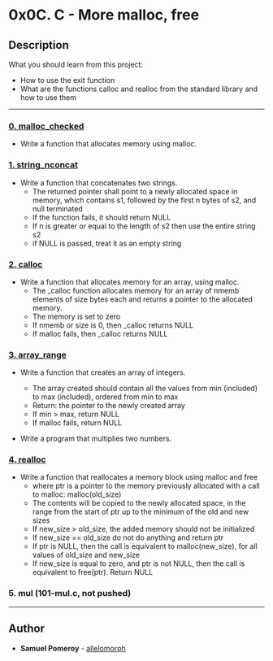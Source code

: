 # 0x0C. C - More malloc, free

## Description
What you should learn from this project:

* How to use the exit function
* What are the functions calloc and realloc from the standard library and how to use them

---

### [0. malloc_checked](./0-malloc_checked.c)
* Write a function that allocates memory using malloc.


### [1. string_nconcat](./1-string_nconcat.c)
* Write a function that concatenates two strings.
  * The returned pointer shall point to a newly allocated space in memory, which contains s1, followed by the first n bytes of s2, and null terminated
  * If the function fails, it should return NULL
  * If n is greater or equal to the length of s2 then use the entire string s2
  * if NULL is passed, treat it as an empty string


### [2. calloc](./2-calloc.c)
* Write a function that allocates memory for an array, using malloc.
  * The _calloc function allocates memory for an array of nmemb elements of size bytes each and returns a pointer to the allocated memory.
  * The memory is set to zero
  * If nmemb or size is 0, then _calloc returns NULL
  * If malloc fails, then _calloc returns NULL


### [3. array_range](./3-array_range.c)
* Write a function that creates an array of integers.
  * The array created should contain all the values from min (included) to max (included), ordered from min to max
  * Return: the pointer to the newly created array
  * If min > max, return NULL
  * If malloc fails, return NULL



* Write a program that multiplies two numbers.


### [4. realloc](./100-realloc.c)
* Write a function that reallocates a memory block using malloc and free
  * where ptr is a pointer to the memory previously allocated with a call to malloc: malloc(old_size)
  * The contents will be copied to the newly allocated space, in the range from the start of ptr up to the minimum of the old and new sizes
  * If new_size > old_size, the added memory should not be initialized
  * If new_size == old_size do not do anything and return ptr
  * If ptr is NULL, then the call is equivalent to malloc(new_size), for all values of old_size and new_size
  * If new_size is equal to zero, and ptr is not NULL, then the call is equivalent to free(ptr). Return NULL


### 5. mul (101-mul.c, not pushed)

---

## Author
* **Samuel Pomeroy** - [allelomorph](github.com/allelomorph)
